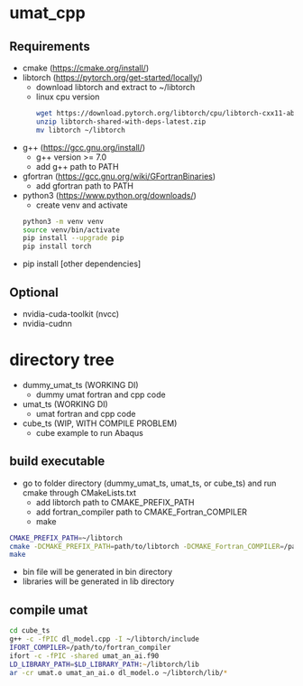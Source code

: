 # umat_cpp

## Requirements
- cmake (https://cmake.org/install/)
- libtorch (https://pytorch.org/get-started/locally/)
    * download libtorch and extract to ~/libtorch
    * linux cpu version
        ```zsh
        wget https://download.pytorch.org/libtorch/cpu/libtorch-cxx11-abi-shared-with-deps-1.13.1%2Bcpu.zip
        unzip libtorch-shared-with-deps-latest.zip
        mv libtorch ~/libtorch
        ```
- g++ (https://gcc.gnu.org/install/)
    * g++ version >= 7.0
    * add g++ path to PATH
- gfortran (https://gcc.gnu.org/wiki/GFortranBinaries)
    * add gfortran path to PATH
- python3 (https://www.python.org/downloads/)
    * create venv and activate
    ```zsh
    python3 -m venv venv
    source venv/bin/activate
    pip install --upgrade pip
    pip install torch
    ```
- pip install [other dependencies]

## Optional
- nvidia-cuda-toolkit (nvcc)
- nvidia-cudnn

# directory tree
- dummy_umat_ts (WORKING DI)
    * dummy umat fortran and cpp code
- umat_ts (WORKING DI)
    * umat fortran and cpp code
- cube_ts (WIP, WITH COMPILE PROBLEM)
    * cube example to run Abaqus

## build executable
- go to folder directory (dummy_umat_ts, umat_ts, or cube_ts) and run cmake through CMakeLists.txt
    * add libtorch path to CMAKE_PREFIX_PATH
    * add fortran_compiler path to CMAKE_Fortran_COMPILER
    * make
```zsh
CMAKE_PREFIX_PATH=~/libtorch
cmake -DCMAKE_PREFIX_PATH=path/to/libtorch -DCMAKE_Fortran_COMPILER=/path/to/fortran_compiler ..
make
```

- bin file will be generated in bin directory
- libraries will be generated in lib directory


## compile umat

```zsh
cd cube_ts
g++ -c -fPIC dl_model.cpp -I ~/libtorch/include
IFORT_COMPILER=/path/to/fortran_compiler
ifort -c -fPIC -shared umat_an_ai.f90
LD_LIBRARY_PATH=$LD_LIBRARY_PATH:~/libtorch/lib
ar -cr umat.o umat_an_ai.o dl_model.o ~/libtorch/lib/*
```
